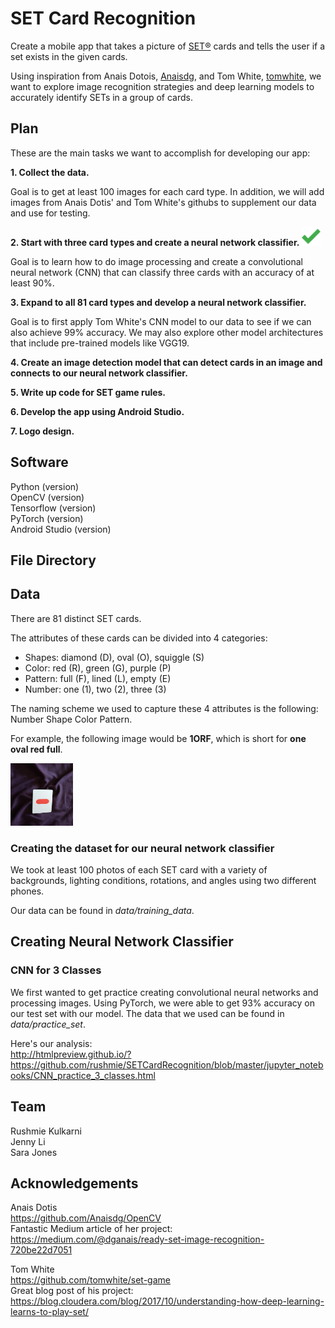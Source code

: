 # SET Card Recognition
Create a mobile app that takes a picture of [SET®](https://www.setgame.com/) cards and tells the user if a set exists in the given cards.

Using inspiration from Anais Dotois, [Anaisdg](https://github.com/Anaisdg), and Tom White, [tomwhite](https://github.com/tomwhite), we want to explore image recognition strategies and deep learning models to accurately identify SETs in a group of cards.

 ## Plan
 
 These are the main tasks we want to accomplish for developing our app:
 
 **1. Collect the data.**
 
 Goal is to get at least 100 images for each card type. In addition, we will add images from Anais Dotis' and Tom White's githubs to supplement our data and use for testing. 
 
 **2. Start with three card types and create a neural network classifier.** 
 <img src="https://github.com/rushmie/SETCardRecognition/blob/master/check_mark.png" width="30" height="30">
 
 
 Goal is to learn how to do image processing and create a convolutional neural network (CNN) that can classify three cards with an accuracy of at least 90%. 
 
 **3. Expand to all 81 card types and develop a neural network classifier.**
 
 Goal is to first apply Tom White's CNN model to our data to see if we can also achieve 99% accuracy. We may also explore other model  architectures that include pre-trained models like VGG19. 
 
 **4. Create an image detection model that can detect cards in an image and connects to our neural network classifier.**
 
 **5. Write up code for SET game rules.**
 
 **6. Develop the app using Android Studio.**
 
 **7. Logo design.**
 
 ## Software
 
 Python (version)  
 OpenCV (version)  
 Tensorflow (version)  
 PyTorch (version)  
 Android Studio (version) 
 
## File Directory 

## Data

There are 81 distinct SET cards. 

The attributes of these cards can be divided into 4 categories:

 * Shapes: diamond (D), oval (O), squiggle (S)
 * Color: red (R), green (G), purple (P)
 * Pattern: full (F), lined (L), empty (E)
 * Number: one (1), two (2), three (3)
 
 The naming scheme we used to capture these 4 attributes is the following:
 Number Shape Color Pattern.  
 
 For example, the following image would be __1ORF__, which is short for __one oval red full__.
 
  <img src="https://github.com/rushmie/SETCardRecognition/blob/master/training_data/1ORF/IMG_20190515_123747464.jpg" width="100" height="100">
 
 ### Creating the dataset for our neural network classifier
 
 We took at least 100 photos of each SET card with a variety of backgrounds, lighting conditions, rotations, and angles using two different phones.
 
 Our data can be found in *data/training_data*.
 
 ## Creating Neural Network Classifier
 
 ### CNN for 3 Classes
 
We first wanted to get practice creating convolutional neural networks and processing images. Using PyTorch, we were able to get 93% accuracy on our test set with our model. The data that we used can be found in *data/practice_set*.

Here's our analysis:   
http://htmlpreview.github.io/?https://github.com/rushmie/SETCardRecognition/blob/master/jupyter_notebooks/CNN_practice_3_classes.html
 
 
 ## Team
 
 Rushmie Kulkarni  
 Jenny Li  
 Sara Jones  
 
 ## Acknowledgements
Anais Dotis  
https://github.com/Anaisdg/OpenCV  
Fantastic Medium article of her project:   
https://medium.com/@dganais/ready-set-image-recognition-720be22d7051

Tom White  
https://github.com/tomwhite/set-game    
Great blog post of his project:   
https://blog.cloudera.com/blog/2017/10/understanding-how-deep-learning-learns-to-play-set/
 

